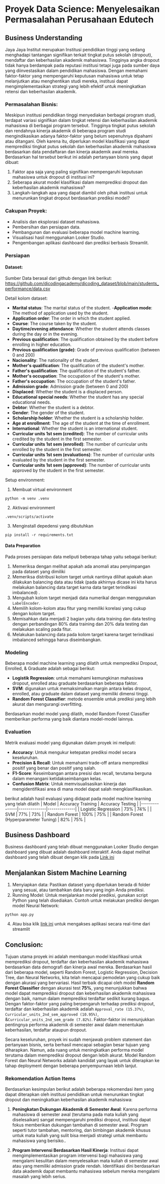 # Proyek Data Science: Menyelesaikan Permasalahan Perusahaan Edutech

## Business Understanding

Jaya Jaya Institut merupakan Institusi pendidikan tinggi yang sedang menghadapi tantangan signifikan terkait tingkat putus sekolah (dropout), mendaftar dan keberhasilan akademik mahasiswa. Tingginya angka dropout tidak hanya berdampak pada reputasi institusi tetapi juga pada sumber daya yang diinvestasikan dalam pendidikan mahasiswa. Dengan memahami faktor-faktor yang mempengaruhi keputusan mahasiswa untuk tetap melanjutkan atau menghentikan studi mereka, institusi dapat mengimplementasikan strategi yang lebih efektif untuk meningkatkan retensi dan keberhasilan akademik.

### Permasalahan Bisnis:

Meskipun institusi pendidikan tinggi menyediakan berbagai program studi, terdapat variasi signifikan dalam tingkat retensi dan keberhasilan akademik mahasiswa di berbagai program tersebut. Tingginya tingkat putus sekolah dan rendahnya kinerja akademik di beberapa program studi mengindikasikan adanya faktor-faktor yang belum sepenuhnya dipahami atau ditangani. Oleh karena itu, diperlukan model klasifikasi yang dapat memprediksi tingkat putus sekolah dan keberhasilan akademik mahasiswa berdasarkan data pendaftaran dan kinerja akademik awal mereka. Berdasarkan hal tersebut berikut ini adalah pertanyaan bisnis yang dapat dibuat:

1. Faktor apa saja yang paling signifikan mempengaruhi keputusan mahasiswa untuk dropout di institusi ini?
2. Seberapa akurat model klasifikasi dalam memprediksi dropout dan keberhasilan akademik mahasiswa?
3. Langkah-langkah apa yang dapat diambil oleh pihak institusi untuk menurunkan tingkat dropout berdasarkan prediksi model?

### Cakupan Proyek:

- Analisis dan eksplorasi dataset mahasiswa.
- Pembersihan dan persiapan data.
- Pembangunan dan evaluasi beberapa model machine learning.
- Visualisasi hasil menggunakan Looker Studio.
- Pengembangan aplikasi dashboard dan prediksi berbasis Streamlit.

### Persiapan

#### Dataset:

Sumber Data berasal dari github dengan link berikut: https://github.com/dicodingacademy/dicoding_dataset/blob/main/students_performance/data.csv

Detail kolom dataset:

- **Marital status**: The marital status of the student. -**Application mode**: The method of application used by the student.
- **Application order**: The order in which the student applied.
- **Course**: The course taken by the student.
- **Daytime/evening attendance**: Whether the student attends classes during the day or in the evening.
- **Previous qualification**: The qualification obtained by the student before enrolling in higher education.
- **Previous qualification (grade)**: Grade of previous qualification (between 0 and 200)
- **Nacionality**: The nationality of the student.
- **Mother's qualification**: The qualification of the student's mother.
- **Father's qualification**: The qualification of the student's father.
- **Mother's occupation**: The occupation of the student's mother.
- **Father's occupation**: The occupation of the student's father.
- **Admission grade**: Admission grade (between 0 and 200)
- **Displaced**: Whether the student is a displaced person.
- **Educational special needs**: Whether the student has any special educational needs.
- **Debtor**: Whether the student is a debtor.
- **Gender**: The gender of the student.
- **Scholarship holder**: Whether the student is a scholarship holder.
- **Age at enrollment**: The age of the student at the time of enrollment.
- **International**: Whether the student is an international student.
- **Curricular units 1st sem (credited)**: The number of curricular units credited by the student in the first semester.
- **Curricular units 1st sem (enrolled)**: The number of curricular units enrolled by the student in the first semester.
- **Curricular units 1st sem (evaluations)**: The number of curricular units evaluated by the student in the first semester.
- **Curricular units 1st sem (approved)**: The number of curricular units approved by the student in the first semester.

Setup environment:

1. Membuat virtual environment

```
python -m venv .venv
```

2. Aktivasi environment

```
.venv/scripts/activate
```

3. Menginstall depedensi yang dibutuhkan

```
pip install -r requirements.txt
```

#### Data Preparation

Pada proses persiapan data meliputi beberapa tahap yaitu sebagai berikut:

1. Memeriksa dengan melihat apakah ada anomali atau penyimpangan pada dataset yang dimiliki
2. Memeriksa distribusi kolom target untuk nantinya dilihat apakah akan dilakukan balancing data atau tidak (pada akhirnya dicase ini kita harus melakukan balancing data target karna data target terindikasi imbalanced) .
3. Mengubah kolom target menjadi data numerikal dengan menggunakan `LabelEncoder`.
4. Memilih kolom-kolom atau fitur yang memiliki korelasi yang cukup dengan kolom target.
5. Memisahkan data menjadi 2 bagian yaitu data training dan data testing dengan perbandingan 80% data training dan 20% data testing dan melakukan scaling pada fitur.
6. Melakukan balancing data pada kolom target karena target terindikasi imbalanced sehingga harus diseimbangkan.

### Modeling

Beberapa model machine learning yang dilatih untuk memprediksi Dropout, Enrolled, & Graduate adalah sebagai berikut:

- **Logistik Regression**: untuk memahami kemungkinan mahasiswa dropout, enrolled atau graduate berdasarkan beberapa faktor.
- **SVM**: digunakan untuk memaksimalkan margin antara kelas dropout, enrolled, atau graduate dalam dataset yang memiliki dimensi tinggi.
- **Random Forest Classifier**: metode ensemble untuk prediksi yang lebih akurat dan mengurangi overfitting.

Berdasarkan model model yang dilatih, model Random Forest Classifier memberikan performa yang baik diantara model-model lainnya.

### Evaluation

Metrik evaluasi model yang digunakan dalam proyek ini meliputi:

- **Accuracy**: Untuk mengukur ketepatan prediksi model secara keseluruhan.
- **Precision & Recall**: Untuk memahami trade-off antara memprediksi positif yang benar dan positif yang salah.
- **F1-Score**: Keseimbangan antara presisi dan recall, terutama berguna dalam menangani ketidakseimbangan kelas.
- **Confusion Matrix**: Untuk memvisualisasikan kinerja dan mengidentifikasi area di mana model dapat salah mengklasifikasikan.

berikut adalah hasil evaluasi yang didapat pada model machine learning yang telah dilatih
| Model | Accuracy Training | Accuracy Testing |
|---------------|--------------|--------------|
| Logistic Regression | 73% | 74% |
| SVM | 77% | 73% |
| Random Forest | 100% | 75% |
| Random Forest (Hyperparameter Tuning) | 82% | 75% |

## Business Dashboard

Business dashboard yang telah dibuat menggunakan Looker Studio dengan dashboard yang dibuat adalah dashboard interaktif. Anda dapat melihat dashboard yang telah dibuat dengan klik pada [Link ini](https://lookerstudio.google.com/reporting/1fecd217-db7b-4c9f-a23b-cfe5bb29e6aa)

## Menjalankan Sistem Machine Learning

1. Menyiapkan data: Pastikan dataset yang diperlukan berada di folder yang sesuai, atau tambahkan data baru yang ingin Anda prediksi.
2. Running Model: Untuk menjalankan model prediksi, gunakan script Python yang telah disediakan. Contoh untuk melakukan prediksi dengan model Neural Network:

```
python app.py
```

4. Atau bisa klik [link ini](https://data-science-project-solving-educational-institution-problems.streamlit.app/) untuk mengakses aplikasi secara real-time dari streamlit

## Conclusion:

Tujuan utama proyek ini adalah membangun model klasifikasi untuk memprediksi dropout, terdaftar dan keberhasilan akademik mahasiswa berdasarkan data demografi dan kinerja awal mereka. Berdasarkan hasil dari beberapa model, seperti Random Forest, Logistic Regression, Decision Tree, dan Neural Networks, kita telah mencapai pemodelan yang cukup baik dengan akurasi yang bervariasi. Hasil terbaik dicapai oleh model **Random Forest Classifier** dengan akurasi test **75%**, yang menunjukkan bahwa model dapat memprediksi dropout dan keberhasilan akademik mahasiswa dengan baik, namun dalam memprediksi terdaftar sedikit kurang bagus. Dengan faktor-faktor yang paling berpengaruh terhadap prediksi dropout, terdaftar dan keberhasilan akademik adalah `Approval_rate (15.37%)`, `Curricular_units_2nd_sem_approved (10.95%)`, &`Curricular_units_2nd_sem_grade (7.82%)`. Faktor-faktor ini menunjukkan pentingnya performa akademik di semester awal dalam menentukan keberhasilan, terdaftar ataupun dropout.

Secara keseluruhan, proyek ini sudah menjawab problem statement dan pertanyaan bisnis, serta berhasil mencapai sebagian besar tujuan yang diharapkan. Namun, ada ruang untuk meningkatkan performa model terutama dalam memprediksi dropout dengan lebih akurat. Model Random Forest dan Neural Networks adalah kandidat yang layak untuk diterapkan ke tahap deployment dengan beberapa penyempurnaan lebih lanjut.

### Rekomendation Action Items

Berdasarkan kesimpulan berikut adalah beberapa rekomendasi item yang dapat diterapkan oleh institusi pendidikan untuk menurunkan tingkat dropout dan meningkatkan keberhasilan akademik mahasiswa:

1. **Peningkatan Dukungan Akademik di Semester Awal**:
   Karena performa mahasiswa di semester awal (terutama pada mata kuliah yang diselesaikan) sangat mempengaruhi prediksi dropout, institusi dapat fokus memberikan dukungan tambahan di semester awal. Program seperti tutor tambahan, mentoring, dan bimbingan akademik khusus untuk mata kuliah yang sulit bisa menjadi strategi untuk membantu mahasiswa yang berisiko..

2. **Program Intervensi Berdasarkan Hasil Kinerja**:
   Institusi dapat mengimplementasikan program intervensi bagi mahasiswa yang mengalami kesulitan dalam menyelesaikan mata kuliah di semester awal atau yang memiliki admission grade rendah. Identifikasi dini berdasarkan data akademik dapat membantu mahasiswa sebelum mereka mengalami masalah yang lebih serius.
